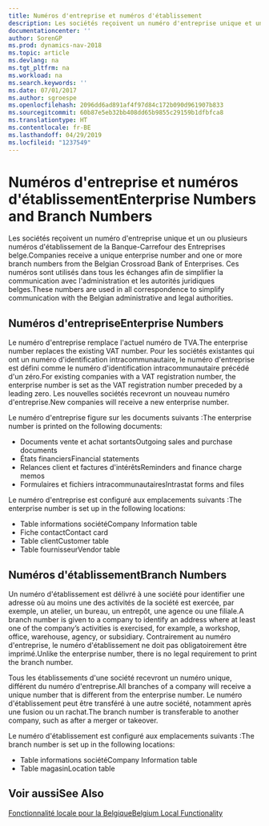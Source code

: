 ```yaml
---
title: Numéros d'entreprise et numéros d'établissement
description: Les sociétés reçoivent un numéro d'entreprise unique et un ou plusieurs numéros d'établissement de la Banque-Carrefour des Entreprises belge. Ces numéros sont utilisés dans tous les échanges afin de simplifier la communication avec l'administration et les autorités juridiques belges.
documentationcenter: ''
author: SorenGP
ms.prod: dynamics-nav-2018
ms.topic: article
ms.devlang: na
ms.tgt_pltfrm: na
ms.workload: na
ms.search.keywords: ''
ms.date: 07/01/2017
ms.author: sgroespe
ms.openlocfilehash: 2096dd6ad891af4f97d84c172b090d961907b833
ms.sourcegitcommit: 60b87e5eb32bb408dd65b9855c29159b1dfbfca8
ms.translationtype: HT
ms.contentlocale: fr-BE
ms.lasthandoff: 04/29/2019
ms.locfileid: "1237549"
---
```

# <a name="enterprise-numbers-and-branch-numbers"></a><span data-ttu-id="63843-104">Numéros d'entreprise et numéros d'établissement</span><span class="sxs-lookup"><span data-stu-id="63843-104">Enterprise Numbers and Branch Numbers</span></span>
<span data-ttu-id="63843-105">Les sociétés reçoivent un numéro d'entreprise unique et un ou plusieurs numéros d'établissement de la Banque-Carrefour des Entreprises belge.</span><span class="sxs-lookup"><span data-stu-id="63843-105">Companies receive a unique enterprise number and one or more branch numbers from the Belgian Crossroad Bank of Enterprises.</span></span> <span data-ttu-id="63843-106">Ces numéros sont utilisés dans tous les échanges afin de simplifier la communication avec l'administration et les autorités juridiques belges.</span><span class="sxs-lookup"><span data-stu-id="63843-106">These numbers are used in all correspondence to simplify communication with the Belgian administrative and legal authorities.</span></span>  

## <a name="enterprise-numbers"></a><span data-ttu-id="63843-107">Numéros d'entreprise</span><span class="sxs-lookup"><span data-stu-id="63843-107">Enterprise Numbers</span></span>  
 <span data-ttu-id="63843-108">Le numéro d'entreprise remplace l'actuel numéro de TVA.</span><span class="sxs-lookup"><span data-stu-id="63843-108">The enterprise number replaces the existing VAT number.</span></span> <span data-ttu-id="63843-109">Pour les sociétés existantes qui ont un numéro d'identification intracommunautaire, le numéro d'entreprise est défini comme le numéro d'identification intracommunautaire précédé d'un zéro.</span><span class="sxs-lookup"><span data-stu-id="63843-109">For existing companies with a VAT registration number, the enterprise number is set as the VAT registration number preceded by a leading zero.</span></span> <span data-ttu-id="63843-110">Les nouvelles sociétés recevront un nouveau numéro d'entreprise.</span><span class="sxs-lookup"><span data-stu-id="63843-110">New companies will receive a new enterprise number.</span></span>  

 <span data-ttu-id="63843-111">Le numéro d'entreprise figure sur les documents suivants :</span><span class="sxs-lookup"><span data-stu-id="63843-111">The enterprise number is printed on the following documents:</span></span>  

-   <span data-ttu-id="63843-112">Documents vente et achat sortants</span><span class="sxs-lookup"><span data-stu-id="63843-112">Outgoing sales and purchase documents</span></span>  
-   <span data-ttu-id="63843-113">États financiers</span><span class="sxs-lookup"><span data-stu-id="63843-113">Financial statements</span></span>  
-   <span data-ttu-id="63843-114">Relances client et factures d'intérêts</span><span class="sxs-lookup"><span data-stu-id="63843-114">Reminders and finance charge memos</span></span>  
-   <span data-ttu-id="63843-115">Formulaires et fichiers intracommunautaires</span><span class="sxs-lookup"><span data-stu-id="63843-115">Intrastat forms and files</span></span>  

<span data-ttu-id="63843-116">Le numéro d'entreprise est configuré aux emplacements suivants :</span><span class="sxs-lookup"><span data-stu-id="63843-116">The enterprise number is set up in the following locations:</span></span>  

-   <span data-ttu-id="63843-117">Table informations société</span><span class="sxs-lookup"><span data-stu-id="63843-117">Company Information table</span></span>  
-   <span data-ttu-id="63843-118">Fiche contact</span><span class="sxs-lookup"><span data-stu-id="63843-118">Contact card</span></span>  
-   <span data-ttu-id="63843-119">Table client</span><span class="sxs-lookup"><span data-stu-id="63843-119">Customer table</span></span>  
-   <span data-ttu-id="63843-120">Table fournisseur</span><span class="sxs-lookup"><span data-stu-id="63843-120">Vendor table</span></span>  

## <a name="branch-numbers"></a><span data-ttu-id="63843-121">Numéros d'établissement</span><span class="sxs-lookup"><span data-stu-id="63843-121">Branch Numbers</span></span>  
 <span data-ttu-id="63843-122">Un numéro d'établissement est délivré à une société pour identifier une adresse où au moins une des activités de la société est exercée, par exemple, un atelier, un bureau, un entrepôt, une agence ou une filiale.</span><span class="sxs-lookup"><span data-stu-id="63843-122">A branch number is given to a company to identify an address where at least one of the company’s activities is exercised, for example, a workshop, office, warehouse, agency, or subsidiary.</span></span> <span data-ttu-id="63843-123">Contrairement au numéro d'entreprise, le numéro d'établissement ne doit pas obligatoirement être imprimé.</span><span class="sxs-lookup"><span data-stu-id="63843-123">Unlike the enterprise number, there is no legal requirement to print the branch number.</span></span>  

 <span data-ttu-id="63843-124">Tous les établissements d'une société recevront un numéro unique, différent du numéro d'entreprise.</span><span class="sxs-lookup"><span data-stu-id="63843-124">All branches of a company will receive a unique number that is different from the enterprise number.</span></span> <span data-ttu-id="63843-125">Le numéro d'établissement peut être transféré à une autre société, notamment après une fusion ou un rachat.</span><span class="sxs-lookup"><span data-stu-id="63843-125">The branch number is transferable to another company, such as after a merger or takeover.</span></span>  

 <span data-ttu-id="63843-126">Le numéro d'établissement est configuré aux emplacements suivants :</span><span class="sxs-lookup"><span data-stu-id="63843-126">The branch number is set up in the following locations:</span></span>  

-   <span data-ttu-id="63843-127">Table informations société</span><span class="sxs-lookup"><span data-stu-id="63843-127">Company Information table</span></span>  
-   <span data-ttu-id="63843-128">Table magasin</span><span class="sxs-lookup"><span data-stu-id="63843-128">Location table</span></span>  

## <a name="see-also"></a><span data-ttu-id="63843-129">Voir aussi</span><span class="sxs-lookup"><span data-stu-id="63843-129">See Also</span></span>  
 [<span data-ttu-id="63843-130">Fonctionnalité locale pour la Belgique</span><span class="sxs-lookup"><span data-stu-id="63843-130">Belgium Local Functionality</span></span>](belgium-local-functionality.md)
